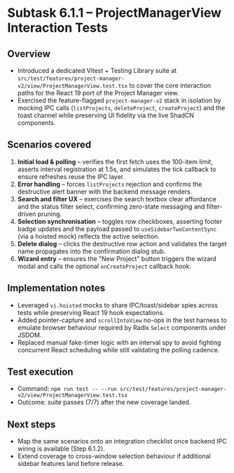 # Subtask 6.1.1 – ProjectManagerView Interaction Tests

## Overview
- Introduced a dedicated Vitest + Testing Library suite at `src/test/features/project-manager-v2/view/ProjectManagerView.test.tsx` to cover the core interaction paths for the React 19 port of the Project Manager view.
- Exercised the feature-flagged `project-manager-v2` stack in isolation by mocking IPC calls (`listProjects`, `deleteProject`, `createProject`) and the toast channel while preserving UI fidelity via the live ShadCN components.

## Scenarios covered
1. **Initial load & polling** – verifies the first fetch uses the 100-item limit, asserts interval registration at 1.5s, and simulates the tick callback to ensure refreshes reuse the IPC layer.
2. **Error handling** – forces `listProjects` rejection and confirms the destructive alert banner with the backend message renders.
3. **Search and filter UX** – exercises the search textbox clear affordance and the status filter select, confirming zero-state messaging and filter-driven pruning.
4. **Selection synchronisation** – toggles row checkboxes, asserting footer badge updates and the payload passed to `useSidebarTwoContentSync` (via a hoisted mock) reflects the active selection.
5. **Delete dialog** – clicks the destructive row action and validates the target name propagates into the confirmation dialog stub.
6. **Wizard entry** – ensures the "New Project" button triggers the wizard modal and calls the optional `onCreateProject` callback hook.

## Implementation notes
- Leveraged `vi.hoisted` mocks to share IPC/toast/sidebar spies across tests while preserving React 19 hook expectations.
- Added pointer-capture and `scrollIntoView` no-ops in the test harness to emulate browser behaviour required by Radix `Select` components under JSDOM.
- Replaced manual fake-timer logic with an interval spy to avoid fighting concurrent React scheduling while still validating the polling cadence.

## Test execution
- Command: `npm run test -- --run src/test/features/project-manager-v2/view/ProjectManagerView.test.tsx`
- Outcome: suite passes (7/7) after the new coverage landed.

## Next steps
- Map the same scenarios onto an integration checklist once backend IPC wiring is available (Step 6.1.2).
- Extend coverage to cross-window selection behaviour if additional sidebar features land before release.
